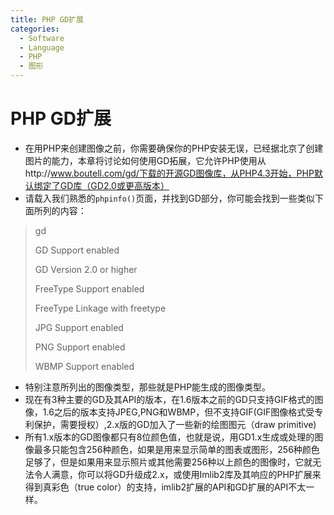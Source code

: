 ```yaml
---
title: PHP GD扩展
categories:
  - Software
  - Language
  - PHP
  - 图形
---
```

# PHP GD扩展

- 在用PHP来创建图像之前，你需要确保你的PHP安装无误，已经据北京了创建图片的能力，本章将讨论如何使用GD拓展，它允许PHP使用从http://www.boutell.com/gd/下载的开源GD图像库，从PHP4.3开始，PHP默认绑定了GD库（GD2.0或更高版本）
- 请载入我们熟悉的`phpinfo()`页面，并找到GD部分，你可能会找到一些类似下面所列的内容：

> gd
>
> GD Support			 enabled
>
> GD Version			  2.0 or higher
>
> FreeType Support	enabled
>
> FreeType Linkage    with freetype
>
> JPG Support			enabled
>
> PNG Support		   enabled
>
> WBMP Support		enabled

- 特别注意所列出的图像类型，那些就是PHP能生成的图像类型。
- 现在有3种主要的GD及其API的版本，在1.6版本之前的GD只支持GIF格式的图像，1.6之后的版本支持JPEG,PNG和WBMP，但不支持GIF(GIF图像格式受专利保护，需要授权）,2.x版的GD加入了一些新的绘图图元（draw primitive)
- 所有1.x版本的GD图像都只有8位颜色值，也就是说，用GD1.x生成或处理的图像最多只能包含256种颜色，如果是用来显示简单的图表或图形，256种颜色足够了，但是如果用来显示照片或其他需要256种以上颜色的图像时，它就无法令人满意，你可以将GD升级成2.x，或使用Imlib2库及其响应的PHP扩展来得到真彩色（true color）的支持，imlib2扩展的API和GD扩展的API不太一样。

